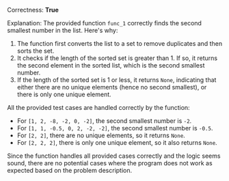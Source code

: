 Correctness: **True**

Explanation: The provided function `func_1` correctly finds the second smallest number in the list. Here's why:

1. The function first converts the list to a set to remove duplicates and then sorts the set.
2. It checks if the length of the sorted set is greater than 1. If so, it returns the second element in the sorted list, which is the second smallest number.
3. If the length of the sorted set is 1 or less, it returns `None`, indicating that either there are no unique elements (hence no second smallest), or there is only one unique element.

All the provided test cases are handled correctly by the function:
- For `[1, 2, -8, -2, 0, -2]`, the second smallest number is `-2`.
- For `[1, 1, -0.5, 0, 2, -2, -2]`, the second smallest number is `-0.5`.
- For `[2, 2]`, there are no unique elements, so it returns `None`.
- For `[2, 2, 2]`, there is only one unique element, so it also returns `None`.

Since the function handles all provided cases correctly and the logic seems sound, there are no potential cases where the program does not work as expected based on the problem description.